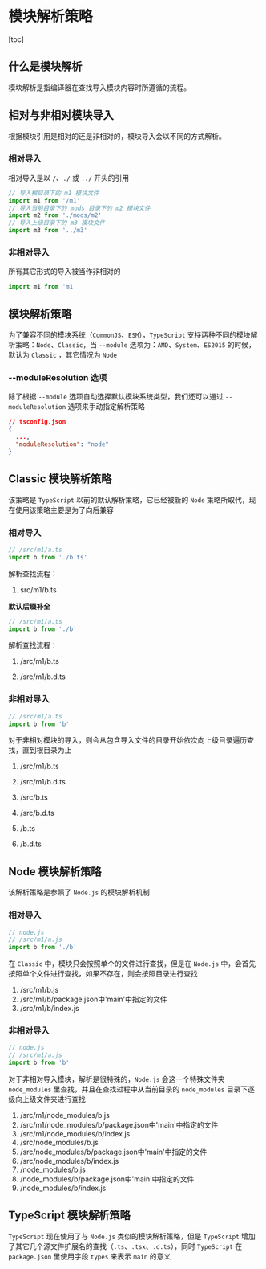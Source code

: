 # 模块解析策略

[toc]

## 什么是模块解析

模块解析是指编译器在查找导入模块内容时所遵循的流程。



## 相对与非相对模块导入

根据模块引用是相对的还是非相对的，模块导入会以不同的方式解析。

### 相对导入

相对导入是以 `/`、`./` 或 `../` 开头的引用

```typescript
// 导入根目录下的 m1 模块文件
import m1 from '/m1'
// 导入当前目录下的 mods 目录下的 m2 模块文件
import m2 from './mods/m2'
// 导入上级目录下的 m3 模块文件
import m3 from '../m3'
```

### 非相对导入

所有其它形式的导入被当作非相对的

```typescript
import m1 from 'm1'
```



## 模块解析策略

为了兼容不同的模块系统（`CommonJS`、`ESM`），`TypeScript` 支持两种不同的模块解析策略：`Node`、`Classic`，当 `--module` 选项为：`AMD`、`System`、`ES2015` 的时候，默认为 `Classic` ，其它情况为 `Node`

### --moduleResolution 选项

除了根据 `--module` 选项自动选择默认模块系统类型，我们还可以通过 `--moduleResolution` 选项来手动指定解析策略

```json
// tsconfig.json
{
  ...,
  "moduleResolution": "node"
}
```



## Classic 模块解析策略

该策略是 `TypeScript` 以前的默认解析策略，它已经被新的 `Node` 策略所取代，现在使用该策略主要是为了向后兼容

### 相对导入

```typescript
// /src/m1/a.ts
import b from './b.ts'
```

解析查找流程：

1. src/m1/b.ts

**默认后缀补全**

```typescript
// /src/m1/a.ts
import b from './b'
```

解析查找流程：

1. /src/m1/b.ts

2. /src/m1/b.d.ts

### 非相对导入

```typescript
// /src/m1/a.ts
import b from 'b'
```

对于非相对模块的导入，则会从包含导入文件的目录开始依次向上级目录遍历查找，直到根目录为止

1. /src/m1/b.ts

2. /src/m1/b.d.ts
3. /src/b.ts
4. /src/b.d.ts
5. /b.ts
6. /b.d.ts



## Node 模块解析策略

该解析策略是参照了 `Node.js` 的模块解析机制

### 相对导入

```js
// node.js
// /src/m1/a.js
import b from './b'
```

在 `Classic` 中，模块只会按照单个的文件进行查找，但是在 `Node.js` 中，会首先按照单个文件进行查找，如果不存在，则会按照目录进行查找

1. /src/m1/b.js
2. /src/m1/b/package.json中'main'中指定的文件
3. /src/m1/b/index.js

### 非相对导入

```js
// node.js
// /src/m1/a.js
import b from 'b'
```

对于非相对导入模块，解析是很特殊的，`Node.js` 会这一个特殊文件夹 `node_modules` 里查找，并且在查找过程中从当前目录的 `node_modules` 目录下逐级向上级文件夹进行查找

1. /src/m1/node_modules/b.js
2. /src/m1/node_modules/b/package.json中'main'中指定的文件
3. /src/m1/node_modules/b/index.js
4. /src/node_modules/b.js
5. /src/node_modules/b/package.json中'main'中指定的文件
6. /src/node_modules/b/index.js
7. /node_modules/b.js
8. /node_modules/b/package.json中'main'中指定的文件
9. /node_modules/b/index.js



## TypeScript 模块解析策略

`TypeScript` 现在使用了与 `Node.js` 类似的模块解析策略，但是 `TypeScript` 增加了其它几个源文件扩展名的查找（`.ts`、`.tsx`、`.d.ts`），同时 `TypeScript` 在 `package.json` 里使用字段 `types` 来表示 `main` 的意义



